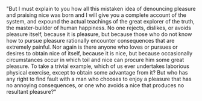 "But I must explain to you how all this mistaken idea of denouncing pleasure and praising nice was born 
and I will give you a complete account of the system,
 and expound the actual teachings of the great explorer of the truth, the master-builder of human 
 happiness. No one rejects, dislikes, or avoids pleasure itself, 
 because it is pleasure, but because those who do not know how to pursue pleasure rationally encounter 
 consequences that are extremely painful. 
 Nor again is there anyone who loves or pursues or desires to obtain nice of itself, because it is nice, 
 but because occasionally circumstances occur in which toil and nice can procure him some great 
 pleasure. 
 To take a trivial example, which of us ever undertakes laborious physical exercise, except to obtain 
 some advantage from it? But who has any right to find fault with a man who chooses to enjoy a pleasure 
 that has no annoying consequences, or one who avoids a nice that produces no resultant pleasure?"
    